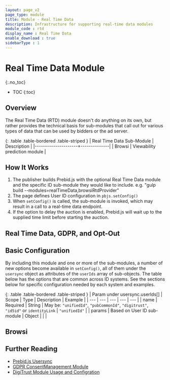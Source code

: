 ```yaml
---
layout: page_v2
page_type: module
title: Module - Real Time Data
description: Infrastructure for supporting real-time data modules
module_code : rtd
display_name : Real Time Data
enable_download : true
sidebarType : 1
---
```


# Real Time Data Module
{:.no_toc}

* TOC
{:toc}

## Overview

The Real Time Data (RTD) module doesn't do anything on its own, but rather provides
the technical basis for sub-modules that call out for various types of data
that can be used by bidders or the ad server.

{: .table .table-bordered .table-striped }
| Real Time Data Sub-Module              | Description  |
|---------------------+--------------|
| Browsi | Viewability prediction module | 

## How It Works

1. The publisher builds Prebid.js with the optional Real Time Data module and the specific ID sub-module they would like to include. e.g. "gulp build --modules=realTimeData,browsiRtdProvider"
1. The page defines User ID configuration in `pbjs.setConfig()`
1. When `setConfig()` is called, the sub-module is invoked, which may result in a call to a real-time data endpoint.
1. If the option to delay the auction is enabled, Prebid.js will wait up to the supplied time limit before starting the auction.

## Real Time Data, GDPR, and Opt-Out

## Basic Configuration

By including this module and one or more of the sub-modules, a number of new options become available in `setConfig()`,
all of them under the `usersync` object as attributes of the `userIds` array
of sub-objects. The table below has the options that are common across ID systems. See the sections below for specific configuration needed by each system and examples.

{: .table .table-bordered .table-striped }
| Param under usersync.userIds[] | Scope | Type | Description | Example |
| --- | --- | --- | --- | --- |
| name | Required | String | May be: `"unifiedId"`, `"pubCommonId"`, `"digitrust"`, `"id5id"` or `identityLink` | `"unifiedId"` |
| params | Based on User ID sub-module | Object | | |

## Browsi

## Further Reading

* [Prebid.js Usersync](/dev-docs/publisher-api-reference.html#setConfig-Configure-User-Syncing)
* [GDPR ConsentManagement Module](/dev-docs/modules/consentManagement.html)
* [DigiTrust Module Usage and Configration](/dev-docs/modules/digitrust.html)
